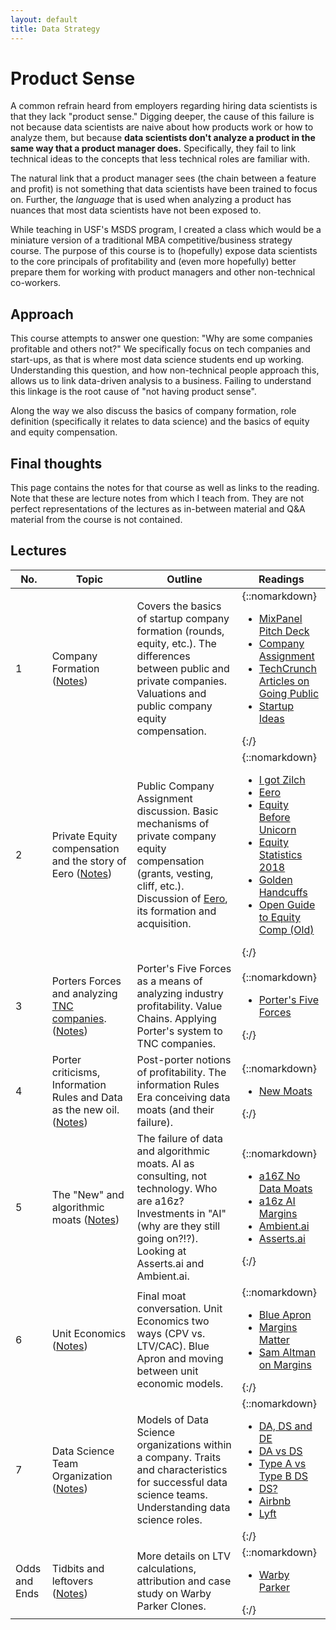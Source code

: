 ```yaml
---
layout: default
title: Data Strategy
---
```


# Product Sense

A common refrain heard from employers regarding hiring data scientists is that they lack "product sense." Digging deeper, the cause of this failure is not because data scientists are naive about how products work or how to analyze them, but because **data scientists don't analyze a product in the same way that a product manager does.** Specifically, they fail to link technical ideas to the concepts that less technical roles are familiar with.

The natural link that a product manager sees (the chain between a feature and profit) is not something that data scientists have been trained to focus on. Further, the _language_ that is used when analyzing a product has nuances that most data scientists have not been exposed to.

While teaching in USF's MSDS program, I created a class which would be a miniature version of a traditional MBA competitive/business strategy course. The purpose of this course is to (hopefully) expose data scientists to the core principals of profitability and (even more hopefully) better prepare them for working with product managers and other non-technical co-workers.

## Approach

This course attempts to answer one question: "Why are some companies profitable and others not?" We specifically focus on tech companies and start-ups, as that is where most data science students end up working. Understanding this question, and how non-technical people approach this, allows us to link data-driven analysis to a business. Failing to understand this linkage is the root cause of "not having product sense".

Along the way we also discuss the basics of company formation, role definition (specifically it relates to data science) and the basics of equity and equity compensation.

## Final thoughts

This page contains the notes for that course as well as links to the reading. Note that these are lecture notes from which I teach from. They are not perfect representations of the lectures as in-between material and Q&A material from the course is not contained. 


## Lectures

| No. | Topic | Outline | Readings | 
|---------|-------|--------|-------|
| 1 | Company Formation ([Notes](/assets/biz_strat_lecture_notes/Lecture1.pdf)) | Covers the basics of startup company formation (rounds, equity, etc.). The differences between public and private companies. Valuations and public company equity compensation. | {::nomarkdown}<ul><li><a href="/assets/biz_strat_lecture_notes/Readings/Week1/MixPanel.pdf">MixPanel Pitch Deck</a></li><li><a href="/assets/biz_strat_lecture_notes/Readings/Week1/CompanyAssignment.pdf">Company Assignment</a></li><li><a href="/assets/biz_strat_lecture_notes/Readings/Week1/TechCrunchNoIPO.pdf">TechCrunch Articles on Going Public</a></li></li><li><a href="/assets/biz_strat_lecture_notes/Readings/Week1/startup_idea_taken.jpeg">Startup Ideas</a></li></ul>{:/}  |
| 2 | Private Equity compensation and the story of Eero ([Notes](/assets/biz_strat_lecture_notes/Lecture2.pdf))| Public Company Assignment discussion. Basic mechanisms of private company equity compensation (grants, vesting, cliff, etc.). Discussion of [Eero](https://eero.com/), its formation and acquisition. | {::nomarkdown}<ul><li><a href="/assets/biz_strat_lecture_notes/Readings/Week2/CompanyBoughtIrecievedZero.pdf">I got Zilch</a></li><li><a href="/assets/biz_strat_lecture_notes/Readings/Week2/EERO.pdf">Eero</a></li><li><a href="/assets/biz_strat_lecture_notes/Readings/Week2/EquityBeforeUnicorn.pdf">Equity Before Unicorn</a></li><li><a href="/assets/biz_strat_lecture_notes/Readings/Week2/Full-Equity-Statistics-2018.pdf">Equity Statistics 2018</a></li><li><a href="/assets/biz_strat_lecture_notes/Readings/Week2/UberHandcuffs.pdf">Golden Handcuffs</a></li><li><a href="/assets/biz_strat_lecture_notes/Readings/Week2/OpenGuide.pdf">Open Guide to Equity Comp (Old)</a></li></ul>{:/}| 
| 3 | Porters Forces and analyzing [TNC companies](https://www.urbanismnext.org/technologies/transportation-network-companies). ([Notes](/assets/biz_strat_lecture_notes/Lecture3.pdf)) | Porter's Five Forces as a means of analyzing industry profitability. Value Chains. Applying Porter's system to TNC companies. | {::nomarkdown}<ul><li><a href="https://courses.smeal.psu.edu/ba809sp21/module_2/sp21/L01A%20The%20Five%20Competitive%20Forces%20That%20Shape%20Strategy%20-%20HBR.pdf">Porter's Five Forces</a></li></ul>{:/}| 
| 4 | Porter criticisms, Information Rules and Data as the new oil. ([Notes](/assets/biz_strat_lecture_notes/Lecture4.pdf)) | Post-porter notions of profitability. The information Rules Era conceiving data moats (and their failure).  | {::nomarkdown}<ul><li><a href="/assets/biz_strat_lecture_notes/Readings/Week4/The New Moats.pdf">New Moats</a></li></ul>{:/}| 
| 5| The "New" and algorithmic moats ([Notes](/assets/biz_strat_lecture_notes/Lecture5.pdf)) | The failure of data and algorithmic moats. AI as consulting, not technology. Who are a16z? Investments in "AI" (why are they still going on?!?). Looking at Asserts.ai and Ambient.ai. | {::nomarkdown}<ul><li><a href="/assets/biz_strat_lecture_notes/Readings/Week5/A16Z_no_data_moats.pdf">a16Z No Data Moats</a></li><li><a href="/assets/biz_strat_lecture_notes/Readings/Week5/a16z_ai_margins.pdf">a16z AI Margins</a></li><li><a href="/assets/biz_strat_lecture_notes/Readings/Week5/Investing in Ambient.pdf">Ambient.ai</a></li><li><a href="/assets/biz_strat_lecture_notes/Readings/Week5/Investing in Asserts.pdf">Asserts.ai</a></li></ul>{:/}| 
| 6 | Unit Economics ([Notes](/assets/biz_strat_lecture_notes/Lecture6.pdf)) | Final moat conversation. Unit Economics two ways (CPV vs. LTV/CAC). Blue Apron and moving between unit economic models. | {::nomarkdown}<ul><li><a href="/assets/biz_strat_lecture_notes/Readings/Week6/BlueApronUnitEconomics.pdf">Blue Apron</a></li><li><a href="/assets/biz_strat_lecture_notes/Readings/Week6/Margins_Matter.pdf">Margins Matter</a></li><li><a href="/assets/biz_strat_lecture_notes/Readings/Week6/SamAltmanUnitEconomics.pdf">Sam Altman on Margins</a></li></ul>{:/}| 
| 7 | Data Science Team Organization ([Notes](/assets/biz_strat_lecture_notes/Lecture7.pdf)) | Models of Data Science organizations within a company. Traits and characteristics for successful data science teams. Understanding data science roles. | {::nomarkdown}<ul><li><a href="/assets/biz_strat_lecture_notes/Readings/Week7/DA, DS and DE.pdf">DA, DS and DE</a></li><li><a href="/assets/biz_strat_lecture_notes/Readings/Week7/DAvsDS.pdf">DA vs DS</a></li><li><a href="/assets/biz_strat_lecture_notes/Readings/Week7/Type A vs. Type B Data Scientists.pdf">Type A vs Type B DS</a></li><li><a href="/assets/biz_strat_lecture_notes/Readings/Week7/What is a Data Scientist_.pdf">DS?</a></li><li><a href="/assets/biz_strat_lecture_notes/Readings/Week7/DataScienceAtAirBnb.pdf">Airbnb</a></li><li><a href="/assets/biz_strat_lecture_notes/Readings/Week7/DataScienceAtLyft.pdf">Lyft</a></li>  </ul>{:/}| 
| Odds and Ends| Tidbits and leftovers ([Notes](/assets/biz_strat_lecture_notes/LectureOddsEnds.pdf)) | More details on LTV calculations, attribution and case study on Warby Parker Clones. | {::nomarkdown}<ul><li><a href="/assets/biz_strat_lecture_notes/Readings/WeekOddsAndEnds/WarbyParkerClonesExploding.pdf">Warby Parker</a></li></ul>{:/}| 



